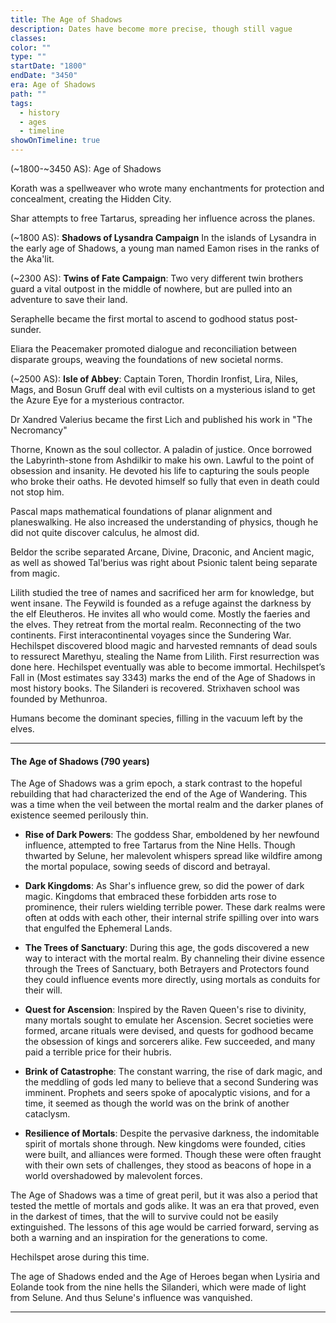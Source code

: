```yaml
---
title: The Age of Shadows
description: Dates have become more precise, though still vague
classes: 
color: ""
type: ""
startDate: "1800"
endDate: "3450"
era: Age of Shadows
path: ""
tags:
  - history
  - ages
  - timeline
showOnTimeline: true
---
```


(~1800-~3450 AS):  Age of Shadows

Korath was a spellweaver who wrote many enchantments for protection and concealment, creating the Hidden City.

Shar attempts to free Tartarus, spreading her influence across the planes.

(~1800 AS): **Shadows of Lysandra Campaign** In the islands of Lysandra in the early age of Shadows, a young man named Eamon rises in the ranks of the Aka'lit.

(~2300 AS): **Twins of Fate Campaign**: Two very different twin brothers guard a vital outpost in the middle of nowhere, but are pulled into an adventure to save their land.

Seraphelle became the first mortal to ascend to godhood status post-sunder.

Eliara the Peacemaker promoted dialogue and reconciliation between disparate groups, weaving the foundations of new societal norms.

(~2500 AS): **Isle of Abbey**: Captain Toren, Thordin Ironfist, Lira, Niles, Mags, and Bosun Gruff deal with evil cultists on a mysterious island to get the Azure Eye for a mysterious contractor.

Dr Xandred Valerius became the first Lich and published his work in "The Necromancy"

Thorne, Known as the soul collector. A paladin of justice. Once borrowed the Labyrinth-stone from Ashdilkir to make his own. Lawful to the point of obsession and insanity. He devoted his life to capturing the souls people who broke their oaths. He devoted himself so fully that even in death could not stop him.

Pascal maps mathematical foundations of planar alignment and planeswalking. He also increased the understanding of physics, though he did not quite discover calculus, he almost did. 

Beldor the scribe separated Arcane, Divine, Draconic, and Ancient magic, as well as showed Tal'berius was right about Psionic talent being separate from magic.

Lilith studied the tree of names and sacrificed her arm for knowledge, but went insane.
The Feywild is founded as a refuge against the darkness by the elf Eleutheros. He invites all who would come. Mostly the faeries and the elves. They retreat from the mortal realm.
Reconnecting of the two continents. First interacontinental voyages since the Sundering War.  
Hechilspet discovered blood magic and harvested remnants of dead souls to ressurect Marethyu, stealing the Name from Lilith. First resurrection was done here. Hechilspet eventually was able to become immortal.
Hechilspet’s Fall in (Most estimates say 3343) marks the end of the Age of Shadows in most history books.
The Silanderi is recovered.
Strixhaven school was founded by Methunroa.

Humans become the dominant species, filling in the vacuum left by the elves. 

---
#### The Age of Shadows (790 years)

The Age of Shadows was a grim epoch, a stark contrast to the hopeful rebuilding that had characterized the end of the Age of Wandering. This was a time when the veil between the mortal realm and the darker planes of existence seemed perilously thin.

- **Rise of Dark Powers**: The goddess Shar, emboldened by her newfound influence, attempted to free Tartarus from the Nine Hells. Though thwarted by Selune, her malevolent whispers spread like wildfire among the mortal populace, sowing seeds of discord and betrayal.

- **Dark Kingdoms**: As Shar's influence grew, so did the power of dark magic. Kingdoms that embraced these forbidden arts rose to prominence, their rulers wielding terrible power. These dark realms were often at odds with each other, their internal strife spilling over into wars that engulfed the Ephemeral Lands.

- **The Trees of Sanctuary**: During this age, the gods discovered a new way to interact with the mortal realm. By channeling their divine essence through the Trees of Sanctuary, both Betrayers and Protectors found they could influence events more directly, using mortals as conduits for their will.

- **Quest for Ascension**: Inspired by the Raven Queen's rise to divinity, many mortals sought to emulate her Ascension. Secret societies were formed, arcane rituals were devised, and quests for godhood became the obsession of kings and sorcerers alike. Few succeeded, and many paid a terrible price for their hubris.

- **Brink of Catastrophe**: The constant warring, the rise of dark magic, and the meddling of gods led many to believe that a second Sundering was imminent. Prophets and seers spoke of apocalyptic visions, and for a time, it seemed as though the world was on the brink of another cataclysm.

- **Resilience of Mortals**: Despite the pervasive darkness, the indomitable spirit of mortals shone through. New kingdoms were founded, cities were built, and alliances were formed. Though these were often fraught with their own sets of challenges, they stood as beacons of hope in a world overshadowed by malevolent forces.

The Age of Shadows was a time of great peril, but it was also a period that tested the mettle of mortals and gods alike. It was an era that proved, even in the darkest of times, that the will to survive could not be easily extinguished. The lessons of this age would be carried forward, serving as both a warning and an inspiration for the generations to come.

Hechilspet arose during this time.

The age of Shadows ended and the Age of Heroes began when Lysiria and Eolande took from the nine hells the Silanderi, which were made of light from Selune. And thus Selune's influence was vanquished.

---

